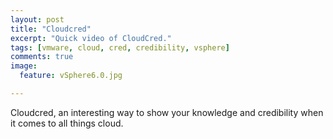 ```yaml
---
layout: post
title: "Cloudcred"
excerpt: "Quick video of CloudCred."
tags: [vmware, cloud, cred, credibility, vsphere]
comments: true
image:
  feature: vSphere6.0.jpg

---
```


Cloudcred, an interesting way to show your knowledge and credibility when it comes to all things cloud.

<script language="javascript" src="http://www.vmware.com/dcca2/html/?ref=51ad1ae704a13"></script>
<br />

